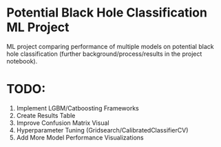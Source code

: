 # Potential Black Hole Classification ML Project
ML project comparing performance of multiple models on potential black hole classification (further background/process/results in the project notebook).

# TODO:
1) Implement LGBM/Catboosting Frameworks
2) Create Results Table
3) Improve Confusion Matrix Visual 
4) Hyperparameter Tuning (Gridsearch/CalibratedClassifierCV)
5) Add More Model Performance Visualizations
